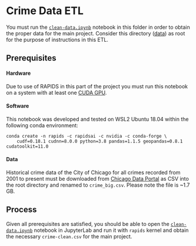 # Crime Data ETL

You must run the [`clean-data.ipynb`](https://github.com/sadatian/cse6242-team175/blob/main/data/clean-data.ipynb) notebook in this folder in order to obtain the proper data for the main project. Consider this directory ([data](https://github.com/sadatian/cse6242-team175/tree/main/data)) as root for the purpose of instructions in this ETL. 

## Prerequisites
#### Hardware
Due to use of RAPIDS in this part of the project you must run this notebook on a system with at least one [CUDA GPU](https://www.nvidia.com/en-us/geforce/technologies/cuda/supported-gpus/). 
#### Software
This notebook was developed and tested on WSL2 Ubuntu 18.04 within the following conda environment:
```
conda create -n rapids -c rapidsai -c nvidia -c conda-forge \
    cudf=0.18.1 cudnn=8.0.0 python=3.8 pandas=1.1.5 geopandas=0.8.1 cudatoolkit=11.0
```
#### Data
Historical crime data of the City of Chicago for all crimes recorded from 2001 to present must be downloaded from [Chicago Data Portal](https://data.cityofchicago.org/Public-Safety/Crimes-2001-to-Present/ijzp-q8t2) as CSV into the root directory and renamed to `crime_big.csv`. Please note the file is ~1.7 GB.
## Process
Given all prerequisites are satisfied, you should be able to open the [`clean-data.ipynb`](https://github.com/sadatian/cse6242-team175/blob/main/data/clean-data.ipynb) notebook in JupyterLab and run it with `rapids` kernel and obtain the necessary `crime-clean.csv` for the main project. 
